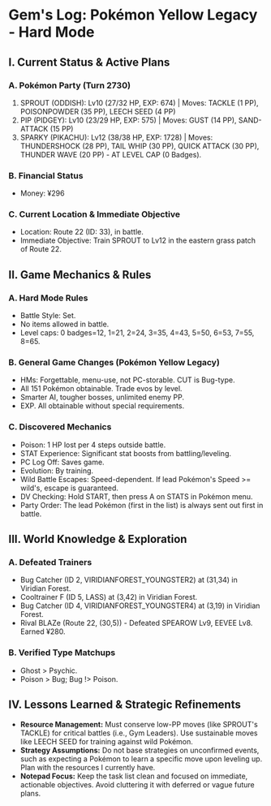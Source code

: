 # Gem's Log: Pokémon Yellow Legacy - Hard Mode

## I. Current Status & Active Plans

### A. Pokémon Party (Turn 2730)
1. SPROUT (ODDISH): Lv10 (27/32 HP, EXP: 674) | Moves: TACKLE (1 PP), POISONPOWDER (35 PP), LEECH SEED (4 PP)
2. PIP (PIDGEY): Lv10 (23/29 HP, EXP: 575) | Moves: GUST (14 PP), SAND-ATTACK (15 PP)
3. SPARKY (PIKACHU): Lv12 (38/38 HP, EXP: 1728) | Moves: THUNDERSHOCK (28 PP), TAIL WHIP (30 PP), QUICK ATTACK (30 PP), THUNDER WAVE (20 PP) - AT LEVEL CAP (0 Badges).

### B. Financial Status
- Money: ¥296

### C. Current Location & Immediate Objective
- Location: Route 22 (ID: 33), in battle.
- Immediate Objective: Train SPROUT to Lv12 in the eastern grass patch of Route 22.

## II. Game Mechanics & Rules

### A. Hard Mode Rules
- Battle Style: Set.
- No items allowed in battle.
- Level caps: 0 badges=12, 1=21, 2=24, 3=35, 4=43, 5=50, 6=53, 7=55, 8=65.

### B. General Game Changes (Pokémon Yellow Legacy)
- HMs: Forgettable, menu-use, not PC-storable. CUT is Bug-type.
- All 151 Pokémon obtainable. Trade evos by level.
- Smarter AI, tougher bosses, unlimited enemy PP.
- EXP. All obtainable without special requirements.

### C. Discovered Mechanics
- Poison: 1 HP lost per 4 steps outside battle.
- STAT Experience: Significant stat boosts from battling/leveling.
- PC Log Off: Saves game.
- Evolution: By training.
- Wild Battle Escapes: Speed-dependent. If lead Pokémon's Speed >= wild's, escape is guaranteed.
- DV Checking: Hold START, then press A on STATS in Pokémon menu.
- Party Order: The lead Pokémon (first in the list) is always sent out first in battle.

## III. World Knowledge & Exploration

### A. Defeated Trainers
- Bug Catcher (ID 2, VIRIDIANFOREST_YOUNGSTER2) at (31,34) in Viridian Forest.
- Cooltrainer F (ID 5, LASS) at (3,42) in Viridian Forest.
- Bug Catcher (ID 4, VIRIDIANFOREST_YOUNGSTER4) at (3,19) in Viridian Forest.
- Rival BLAZe (Route 22, (30,5)) - Defeated SPEAROW Lv9, EEVEE Lv8. Earned ¥280.

### B. Verified Type Matchups
- Ghost > Psychic.
- Poison > Bug; Bug !> Poison.

## IV. Lessons Learned & Strategic Refinements

- **Resource Management:** Must conserve low-PP moves (like SPROUT's TACKLE) for critical battles (i.e., Gym Leaders). Use sustainable moves like LEECH SEED for training against wild Pokémon.
- **Strategy Assumptions:** Do not base strategies on unconfirmed events, such as expecting a Pokémon to learn a specific move upon leveling up. Plan with the resources I currently have.
- **Notepad Focus:** Keep the task list clean and focused on immediate, actionable objectives. Avoid cluttering it with deferred or vague future plans.